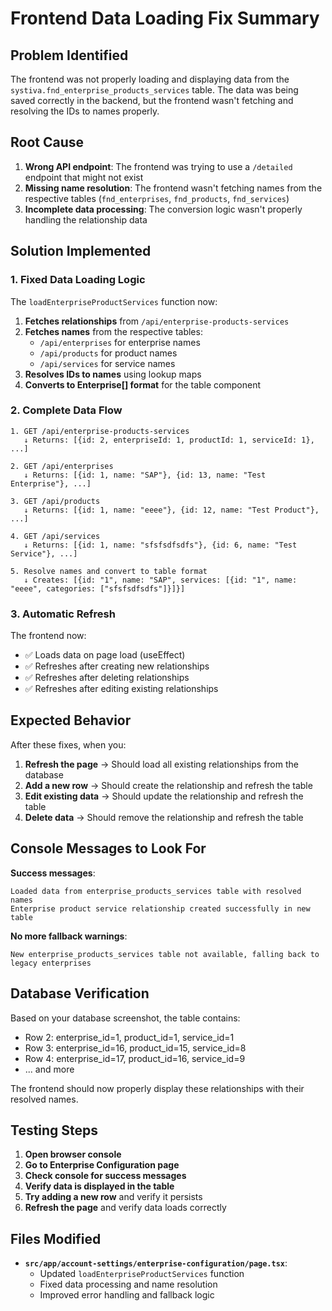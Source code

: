 # Frontend Data Loading Fix Summary

## Problem Identified

The frontend was not properly loading and displaying data from the `systiva.fnd_enterprise_products_services` table. The data was being saved correctly in the backend, but the frontend wasn't fetching and resolving the IDs to names properly.

## Root Cause

1. **Wrong API endpoint**: The frontend was trying to use a `/detailed` endpoint that might not exist
2. **Missing name resolution**: The frontend wasn't fetching names from the respective tables (`fnd_enterprises`, `fnd_products`, `fnd_services`)
3. **Incomplete data processing**: The conversion logic wasn't properly handling the relationship data

## Solution Implemented

### 1. Fixed Data Loading Logic

The `loadEnterpriseProductServices` function now:

1. **Fetches relationships** from `/api/enterprise-products-services`
2. **Fetches names** from the respective tables:
   - `/api/enterprises` for enterprise names
   - `/api/products` for product names  
   - `/api/services` for service names
3. **Resolves IDs to names** using lookup maps
4. **Converts to Enterprise[] format** for the table component

### 2. Complete Data Flow

```
1. GET /api/enterprise-products-services
   ↓ Returns: [{id: 2, enterpriseId: 1, productId: 1, serviceId: 1}, ...]

2. GET /api/enterprises
   ↓ Returns: [{id: 1, name: "SAP"}, {id: 13, name: "Test Enterprise"}, ...]

3. GET /api/products  
   ↓ Returns: [{id: 1, name: "eeee"}, {id: 12, name: "Test Product"}, ...]

4. GET /api/services
   ↓ Returns: [{id: 1, name: "sfsfsdfsdfs"}, {id: 6, name: "Test Service"}, ...]

5. Resolve names and convert to table format
   ↓ Creates: [{id: "1", name: "SAP", services: [{id: "1", name: "eeee", categories: ["sfsfsdfsdfs"]}]}]
```

### 3. Automatic Refresh

The frontend now:
- ✅ Loads data on page load (useEffect)
- ✅ Refreshes after creating new relationships
- ✅ Refreshes after deleting relationships
- ✅ Refreshes after editing existing relationships

## Expected Behavior

After these fixes, when you:

1. **Refresh the page** → Should load all existing relationships from the database
2. **Add a new row** → Should create the relationship and refresh the table
3. **Edit existing data** → Should update the relationship and refresh the table
4. **Delete data** → Should remove the relationship and refresh the table

## Console Messages to Look For

**Success messages**:
```
Loaded data from enterprise_products_services table with resolved names
Enterprise product service relationship created successfully in new table
```

**No more fallback warnings**:
```
New enterprise_products_services table not available, falling back to legacy enterprises
```

## Database Verification

Based on your database screenshot, the table contains:
- Row 2: enterprise_id=1, product_id=1, service_id=1
- Row 3: enterprise_id=16, product_id=15, service_id=8
- Row 4: enterprise_id=17, product_id=16, service_id=9
- ... and more

The frontend should now properly display these relationships with their resolved names.

## Testing Steps

1. **Open browser console**
2. **Go to Enterprise Configuration page**
3. **Check console for success messages**
4. **Verify data is displayed in the table**
5. **Try adding a new row** and verify it persists
6. **Refresh the page** and verify data loads correctly

## Files Modified

- **`src/app/account-settings/enterprise-configuration/page.tsx`**:
  - Updated `loadEnterpriseProductServices` function
  - Fixed data processing and name resolution
  - Improved error handling and fallback logic

